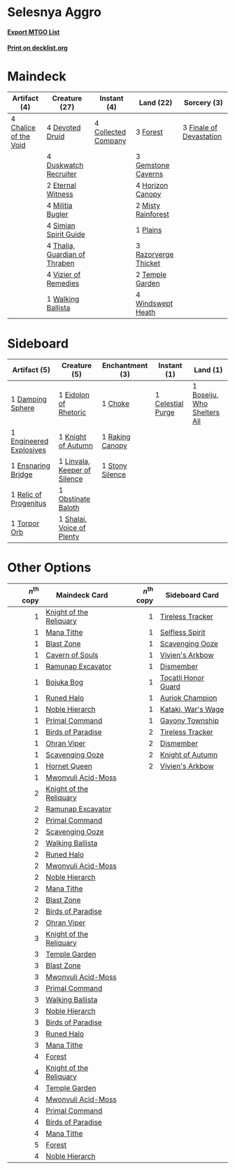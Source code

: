 # Selesnya Aggro

#### [Export MTGO List](../collection/Selesnya%20Aggro/Selesnya%20Aggro.txt)
#### [Print on decklist.org](http://decklist.org/?deckmain=4%09Chalice%20of%20the%20Void%0A4%09Collected%20Company%0A4%09Devoted%20Druid%0A4%09Duskwatch%20Recruiter%0A2%09Eternal%20Witness%0A3%09Finale%20of%20Devastation%0A3%09Forest%0A3%09Gemstone%20Caverns%0A4%09Horizon%20Canopy%0A4%09Militia%20Bugler%0A2%09Misty%20Rainforest%0A1%09Plains%0A3%09Razorverge%20Thicket%0A4%09Simian%20Spirit%20Guide%0A2%09Temple%20Garden%0A4%09Thalia,%20Guardian%20of%20Thraben%0A4%09Vizier%20of%20Remedies%0A1%09Walking%20Ballista%0A4%09Windswept%20Heath&deckside=1%09Boseiju,%20Who%20Shelters%20All%0A1%09Celestial%20Purge%0A1%09Choke%0A1%09Damping%20Sphere%0A1%09Eidolon%20of%20Rhetoric%0A1%09Engineered%20Explosives%0A1%09Ensnaring%20Bridge%0A1%09Knight%20of%20Autumn%0A1%09Linvala,%20Keeper%20of%20Silence%0A1%09Obstinate%20Baloth%0A1%09Raking%20Canopy%0A1%09Relic%20of%20Progenitus%0A1%09Shalai,%20Voice%20of%20Plenty%0A1%09Stony%20Silence%0A1%09Torpor%20Orb)
# Maindeck

|                                          Artifact (4)                                          |                                             Creature (27)                                              |                                         Instant (4)                                          |                                           Land (22)                                           |                                           Sorcery (3)                                            |
|------------------------------------------------------------------------------------------------|--------------------------------------------------------------------------------------------------------|----------------------------------------------------------------------------------------------|-----------------------------------------------------------------------------------------------|--------------------------------------------------------------------------------------------------|
|4 [Chalice of the Void](http://gatherer.wizards.com/Pages/Card/Details.aspx?multiverseid=442211)|4 [Devoted Druid](http://gatherer.wizards.com/Pages/Card/Details.aspx?multiverseid=135500)              |4 [Collected Company](http://gatherer.wizards.com/Pages/Card/Details.aspx?multiverseid=394519)|3 [Forest](http://gatherer.wizards.com/Pages/Card/Details.aspx?multiverseid=439860)            |3 [Finale of Devastation](http://gatherer.wizards.com/Pages/Card/Details.aspx?multiverseid=461087)|
|                                                                                                |4 [Duskwatch Recruiter](http://gatherer.wizards.com/Pages/Card/Details.aspx?multiverseid=409961)        |                                                                                              |3 [Gemstone Caverns](http://gatherer.wizards.com/Pages/Card/Details.aspx?multiverseid=122094)  |                                                                                                  |
|                                                                                                |2 [Eternal Witness](http://gatherer.wizards.com/Pages/Card/Details.aspx?multiverseid=51628)             |                                                                                              |4 [Horizon Canopy](http://gatherer.wizards.com/Pages/Card/Details.aspx?multiverseid=409571)    |                                                                                                  |
|                                                                                                |4 [Militia Bugler](http://gatherer.wizards.com/Pages/Card/Details.aspx?multiverseid=447165)             |                                                                                              |2 [Misty Rainforest](http://gatherer.wizards.com/Pages/Card/Details.aspx?multiverseid=405102)  |                                                                                                  |
|                                                                                                |4 [Simian Spirit Guide](http://gatherer.wizards.com/Pages/Card/Details.aspx?multiverseid=442137)        |                                                                                              |1 [Plains](http://gatherer.wizards.com/Pages/Card/Details.aspx?multiverseid=439856)            |                                                                                                  |
|                                                                                                |4 [Thalia, Guardian of Thraben](http://gatherer.wizards.com/Pages/Card/Details.aspx?multiverseid=442025)|                                                                                              |3 [Razorverge Thicket](http://gatherer.wizards.com/Pages/Card/Details.aspx?multiverseid=209407)|                                                                                                  |
|                                                                                                |4 [Vizier of Remedies](http://gatherer.wizards.com/Pages/Card/Details.aspx?multiverseid=426740)         |                                                                                              |2 [Temple Garden](http://gatherer.wizards.com/Pages/Card/Details.aspx?multiverseid=405112)     |                                                                                                  |
|                                                                                                |1 [Walking Ballista](http://gatherer.wizards.com/Pages/Card/Details.aspx?multiverseid=423848)           |                                                                                              |4 [Windswept Heath](http://gatherer.wizards.com/Pages/Card/Details.aspx?multiverseid=405115)   |                                                                                                  |


# Sideboard

|                                          Artifact (5)                                           |                                             Creature (5)                                              |                                     Enchantment (3)                                      |                                        Instant (1)                                         |                                              Land (1)                                               |
|-------------------------------------------------------------------------------------------------|-------------------------------------------------------------------------------------------------------|------------------------------------------------------------------------------------------|--------------------------------------------------------------------------------------------|-----------------------------------------------------------------------------------------------------|
|1 [Damping Sphere](http://gatherer.wizards.com/Pages/Card/Details.aspx?multiverseid=443101)      |1 [Eidolon of Rhetoric](http://gatherer.wizards.com/Pages/Card/Details.aspx?multiverseid=380409)       |1 [Choke](http://gatherer.wizards.com/Pages/Card/Details.aspx?multiverseid=45431)         |1 [Celestial Purge](http://gatherer.wizards.com/Pages/Card/Details.aspx?multiverseid=183055)|1 [Boseiju, Who Shelters All](http://gatherer.wizards.com/Pages/Card/Details.aspx?multiverseid=75305)|
|1 [Engineered Explosives](http://gatherer.wizards.com/Pages/Card/Details.aspx?multiverseid=50139)|1 [Knight of Autumn](http://gatherer.wizards.com/Pages/Card/Details.aspx?multiverseid=452933)          |1 [Raking Canopy](http://gatherer.wizards.com/Pages/Card/Details.aspx?multiverseid=158691)|                                                                                            |                                                                                                     |
|1 [Ensnaring Bridge](http://gatherer.wizards.com/Pages/Card/Details.aspx?multiverseid=15866)     |1 [Linvala, Keeper of Silence](http://gatherer.wizards.com/Pages/Card/Details.aspx?multiverseid=425838)|1 [Stony Silence](http://gatherer.wizards.com/Pages/Card/Details.aspx?multiverseid=247425)|                                                                                            |                                                                                                     |
|1 [Relic of Progenitus](http://gatherer.wizards.com/Pages/Card/Details.aspx?multiverseid=174824) |1 [Obstinate Baloth](http://gatherer.wizards.com/Pages/Card/Details.aspx?multiverseid=438745)          |                                                                                          |                                                                                            |                                                                                                     |
|1 [Torpor Orb](http://gatherer.wizards.com/Pages/Card/Details.aspx?multiverseid=233069)          |1 [Shalai, Voice of Plenty](http://gatherer.wizards.com/Pages/Card/Details.aspx?multiverseid=442923)   |                                                                                          |                                                                                            |                                                                                                     |


# Other Options

|*n*<sup>th</sup> copy|                                          Maindeck Card                                           |*n*<sup>th</sup> copy|                                        Sideboard Card                                        |
|--------------------:|--------------------------------------------------------------------------------------------------|--------------------:|----------------------------------------------------------------------------------------------|
|                    1|[Knight of the Reliquary](http://gatherer.wizards.com/Pages/Card/Details.aspx?multiverseid=189145)|                    1|[Tireless Tracker](http://gatherer.wizards.com/Pages/Card/Details.aspx?multiverseid=409997)   |
|                    1|[Mana Tithe](http://gatherer.wizards.com/Pages/Card/Details.aspx?multiverseid=122324)             |                    1|[Selfless Spirit](http://gatherer.wizards.com/Pages/Card/Details.aspx?multiverseid=414332)    |
|                    1|[Blast Zone](http://gatherer.wizards.com/Pages/Card/Details.aspx?multiverseid=461171)             |                    1|[Scavenging Ooze](http://gatherer.wizards.com/Pages/Card/Details.aspx?multiverseid=420783)    |
|                    1|[Cavern of Souls](http://gatherer.wizards.com/Pages/Card/Details.aspx?multiverseid=278058)        |                    1|[Vivien's Arkbow](http://gatherer.wizards.com/Pages/Card/Details.aspx?multiverseid=461108)    |
|                    1|[Ramunap Excavator](http://gatherer.wizards.com/Pages/Card/Details.aspx?multiverseid=430818)      |                    1|[Dismember](http://gatherer.wizards.com/Pages/Card/Details.aspx?multiverseid=382182)          |
|                    1|[Bojuka Bog](http://gatherer.wizards.com/Pages/Card/Details.aspx?multiverseid=376269)             |                    1|[Tocatli Honor Guard](http://gatherer.wizards.com/Pages/Card/Details.aspx?multiverseid=435194)|
|                    1|[Runed Halo](http://gatherer.wizards.com/Pages/Card/Details.aspx?multiverseid=154005)             |                    1|[Auriok Champion](http://gatherer.wizards.com/Pages/Card/Details.aspx?multiverseid=72921)     |
|                    1|[Noble Hierarch](http://gatherer.wizards.com/Pages/Card/Details.aspx?multiverseid=179434)         |                    1|[Kataki, War's Wage](http://gatherer.wizards.com/Pages/Card/Details.aspx?multiverseid=382190) |
|                    1|[Primal Command](http://gatherer.wizards.com/Pages/Card/Details.aspx?multiverseid=220571)         |                    1|[Gavony Township](http://gatherer.wizards.com/Pages/Card/Details.aspx?multiverseid=233242)    |
|                    1|[Birds of Paradise](http://gatherer.wizards.com/Pages/Card/Details.aspx?multiverseid=129906)      |                    2|[Tireless Tracker](http://gatherer.wizards.com/Pages/Card/Details.aspx?multiverseid=409997)   |
|                    1|[Ohran Viper](http://gatherer.wizards.com/Pages/Card/Details.aspx?multiverseid=405323)            |                    2|[Dismember](http://gatherer.wizards.com/Pages/Card/Details.aspx?multiverseid=382182)          |
|                    1|[Scavenging Ooze](http://gatherer.wizards.com/Pages/Card/Details.aspx?multiverseid=420783)        |                    2|[Knight of Autumn](http://gatherer.wizards.com/Pages/Card/Details.aspx?multiverseid=452933)   |
|                    1|[Hornet Queen](http://gatherer.wizards.com/Pages/Card/Details.aspx?multiverseid=238141)           |                    2|[Vivien's Arkbow](http://gatherer.wizards.com/Pages/Card/Details.aspx?multiverseid=461108)    |
|                    1|[Mwonvuli Acid-Moss](http://gatherer.wizards.com/Pages/Card/Details.aspx?multiverseid=118888)     |                     |                                                                                              |
|                    2|[Knight of the Reliquary](http://gatherer.wizards.com/Pages/Card/Details.aspx?multiverseid=189145)|                     |                                                                                              |
|                    2|[Ramunap Excavator](http://gatherer.wizards.com/Pages/Card/Details.aspx?multiverseid=430818)      |                     |                                                                                              |
|                    2|[Primal Command](http://gatherer.wizards.com/Pages/Card/Details.aspx?multiverseid=220571)         |                     |                                                                                              |
|                    2|[Scavenging Ooze](http://gatherer.wizards.com/Pages/Card/Details.aspx?multiverseid=420783)        |                     |                                                                                              |
|                    2|[Walking Ballista](http://gatherer.wizards.com/Pages/Card/Details.aspx?multiverseid=423848)       |                     |                                                                                              |
|                    2|[Runed Halo](http://gatherer.wizards.com/Pages/Card/Details.aspx?multiverseid=154005)             |                     |                                                                                              |
|                    2|[Mwonvuli Acid-Moss](http://gatherer.wizards.com/Pages/Card/Details.aspx?multiverseid=118888)     |                     |                                                                                              |
|                    2|[Noble Hierarch](http://gatherer.wizards.com/Pages/Card/Details.aspx?multiverseid=179434)         |                     |                                                                                              |
|                    2|[Mana Tithe](http://gatherer.wizards.com/Pages/Card/Details.aspx?multiverseid=122324)             |                     |                                                                                              |
|                    2|[Blast Zone](http://gatherer.wizards.com/Pages/Card/Details.aspx?multiverseid=461171)             |                     |                                                                                              |
|                    2|[Birds of Paradise](http://gatherer.wizards.com/Pages/Card/Details.aspx?multiverseid=129906)      |                     |                                                                                              |
|                    2|[Ohran Viper](http://gatherer.wizards.com/Pages/Card/Details.aspx?multiverseid=405323)            |                     |                                                                                              |
|                    3|[Knight of the Reliquary](http://gatherer.wizards.com/Pages/Card/Details.aspx?multiverseid=189145)|                     |                                                                                              |
|                    3|[Temple Garden](http://gatherer.wizards.com/Pages/Card/Details.aspx?multiverseid=405112)          |                     |                                                                                              |
|                    3|[Blast Zone](http://gatherer.wizards.com/Pages/Card/Details.aspx?multiverseid=461171)             |                     |                                                                                              |
|                    3|[Mwonvuli Acid-Moss](http://gatherer.wizards.com/Pages/Card/Details.aspx?multiverseid=118888)     |                     |                                                                                              |
|                    3|[Primal Command](http://gatherer.wizards.com/Pages/Card/Details.aspx?multiverseid=220571)         |                     |                                                                                              |
|                    3|[Walking Ballista](http://gatherer.wizards.com/Pages/Card/Details.aspx?multiverseid=423848)       |                     |                                                                                              |
|                    3|[Noble Hierarch](http://gatherer.wizards.com/Pages/Card/Details.aspx?multiverseid=179434)         |                     |                                                                                              |
|                    3|[Birds of Paradise](http://gatherer.wizards.com/Pages/Card/Details.aspx?multiverseid=129906)      |                     |                                                                                              |
|                    3|[Runed Halo](http://gatherer.wizards.com/Pages/Card/Details.aspx?multiverseid=154005)             |                     |                                                                                              |
|                    3|[Mana Tithe](http://gatherer.wizards.com/Pages/Card/Details.aspx?multiverseid=122324)             |                     |                                                                                              |
|                    4|[Forest](http://gatherer.wizards.com/Pages/Card/Details.aspx?multiverseid=439860)                 |                     |                                                                                              |
|                    4|[Knight of the Reliquary](http://gatherer.wizards.com/Pages/Card/Details.aspx?multiverseid=189145)|                     |                                                                                              |
|                    4|[Temple Garden](http://gatherer.wizards.com/Pages/Card/Details.aspx?multiverseid=405112)          |                     |                                                                                              |
|                    4|[Mwonvuli Acid-Moss](http://gatherer.wizards.com/Pages/Card/Details.aspx?multiverseid=118888)     |                     |                                                                                              |
|                    4|[Primal Command](http://gatherer.wizards.com/Pages/Card/Details.aspx?multiverseid=220571)         |                     |                                                                                              |
|                    4|[Birds of Paradise](http://gatherer.wizards.com/Pages/Card/Details.aspx?multiverseid=129906)      |                     |                                                                                              |
|                    4|[Mana Tithe](http://gatherer.wizards.com/Pages/Card/Details.aspx?multiverseid=122324)             |                     |                                                                                              |
|                    5|[Forest](http://gatherer.wizards.com/Pages/Card/Details.aspx?multiverseid=439860)                 |                     |                                                                                              |
|                    4|[Noble Hierarch](http://gatherer.wizards.com/Pages/Card/Details.aspx?multiverseid=179434)         |                     |                                                                                              |

